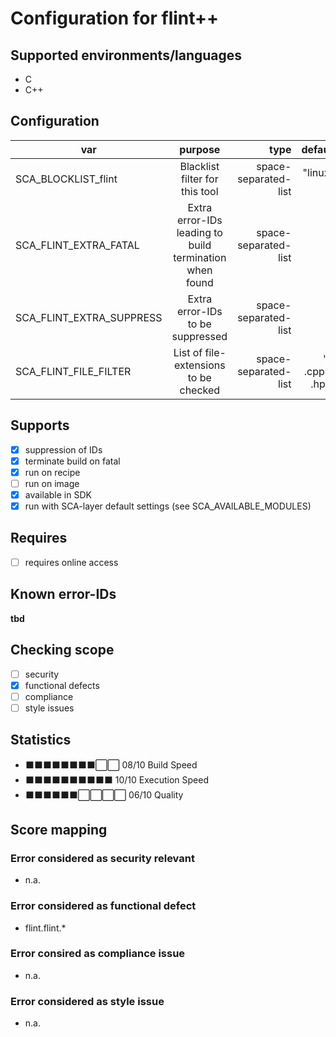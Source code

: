 # Configuration for flint++

## Supported environments/languages

* C
* C++

## Configuration

| var | purpose | type | default |
| ------------- |:-------------:| -----:| -----:
| SCA_BLOCKLIST_flint | Blacklist filter for this tool | space-separated-list | "linux-*"
| SCA_FLINT_EXTRA_FATAL | Extra error-IDs leading to build termination when found | space-separated-list | ""
| SCA_FLINT_EXTRA_SUPPRESS | Extra error-IDs to be suppressed | space-separated-list | ""
| SCA_FLINT_FILE_FILTER | List of file-extensions to be checked | space-separated-list | ".c .cpp .h .hpp"

## Supports

* [x] suppression of IDs
* [x] terminate build on fatal
* [x] run on recipe
* [ ] run on image
* [x] available in SDK
* [x] run with SCA-layer default settings (see SCA_AVAILABLE_MODULES)

## Requires

* [ ] requires online access

## Known error-IDs

__tbd__

## Checking scope

* [ ] security
* [x] functional defects
* [ ] compliance
* [ ] style issues

## Statistics

* ⬛⬛⬛⬛⬛⬛⬛⬛⬜⬜ 08/10 Build Speed
* ⬛⬛⬛⬛⬛⬛⬛⬛⬛⬛ 10/10 Execution Speed
* ⬛⬛⬛⬛⬛⬛⬜⬜⬜⬜ 06/10 Quality

## Score mapping

### Error considered as security relevant

* n.a.

### Error considered as functional defect

* flint.flint.*

### Error consired as compliance issue

* n.a.

### Error considered as style issue

* n.a.
